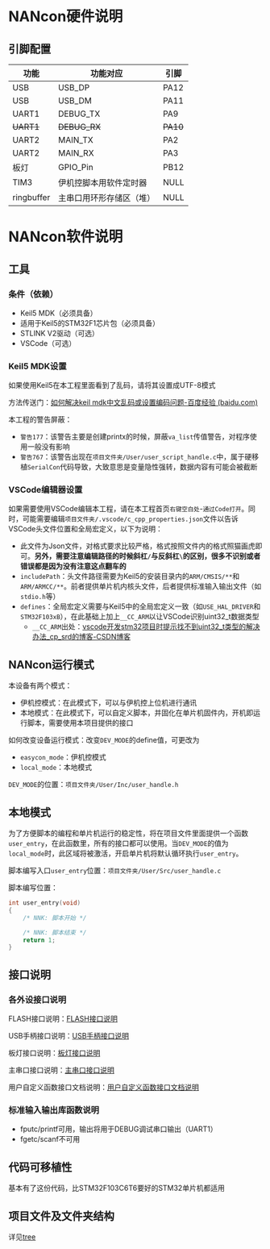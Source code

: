# NANcon硬件说明

## 引脚配置

| 功能       | 功能对应                 | 引脚     |
| ---------- | ------------------------ | -------- |
| USB        | USB_DP                   | PA12     |
| USB        | USB_DM                   | PA11     |
| UART1      | DEBUG_TX                 | PA9      |
| ~~UART1~~  | ~~DEBUG_RX~~             | ~~PA10~~ |
| UART2      | MAIN_TX                  | PA2      |
| UART2      | MAIN_RX                  | PA3      |
| 板灯       | GPIO_Pin                 | PB12     |
| TIM3       | 伊机控脚本用软件定时器   | NULL     |
| ringbuffer | 主串口用环形存储区（堆） | NULL     |

# NANcon软件说明

## 工具

### 条件（依赖）

* Keil5 MDK（必须具备）
* 适用于Keil5的STM32F1芯片包（必须具备）
* STLINK V2驱动（可选）
* VSCode（可选）

### Keil5 MDK设置

如果使用Keil5在本工程里面看到了乱码，请将其设置成UTF-8模式

方法传送门：[如何解决keil mdk中文乱码或设置编码问题-百度经验 (baidu.com)](https://jingyan.baidu.com/article/5225f26bb16709e6fa0908ea.html)

本工程的警告屏蔽：

* `警告177`：该警告主要是创建printx的时候，屏蔽`va_list`传值警告，对程序使用一般没有影响
* `警告767`：该警告出现在`项目文件夹/User/user_script_handle.c`中，属于硬移植`SerialCon`代码导致，大致意思是变量隐性强转，数据内容有可能会被截断

### VSCode编辑器设置

如果需要使用VSCode编辑本工程，请在本工程首页``右键空白处``-`通过Code打开`。同时，可能需要编辑`项目文件夹/.vscode/c_cpp_properties.json`文件以告诉VSCode头文件位置和全局宏定义，以下为说明：
* 此文件为Json文件，对格式要求比较严格，格式按照文件内的格式照猫画虎即可。**另外，需要注意编辑路径的时候斜杠`/`与反斜杠`\`的区别，很多不识别或者错误都是因为没有注意这点翻车的**
* `includePath`：头文件路径需要为Keil5的安装目录内的`ARM/CMSIS/**`和`ARM/ARMCC/**`。前者提供单片机内核头文件，后者提供标准输入输出文件（如`stdio.h`等）
* `defines`：全局宏定义需要与Keil5中的全局宏定义一致（如`USE_HAL_DRIVER`和`STM32F103xB`），在此基础上加上`__CC_ARM`以让VSCode识别uint32_t数据类型
  * `__CC_ARM`出处：[vscode开发stm32项目时提示找不到uint32_t类型的解决办法_cp_srd的博客-CSDN博客](https://blog.csdn.net/cp_srd/article/details/110673301)


## NANcon运行模式

本设备有两个模式：

* 伊机控模式：在此模式下，可以与伊机控上位机进行通讯
* 本地模式：在此模式下，可以自定义脚本，并固化在单片机固件内，开机即运行脚本，需要使用本项目提供的接口

如何改变设备运行模式：改变`DEV_MODE`的define值，可更改为

* `easycon_mode`：伊机控模式
* `local_mode`：本地模式

`DEV_MODE`的位置：`项目文件夹/User/Inc/user_handle.h`

## 本地模式

为了方便脚本的编程和单片机运行的稳定性，将在项目文件里面提供一个函数`user_entry`，在此函数里，所有的接口都可以使用。当`DEV_MODE`的值为`local_mode`时，此区域将被激活，开启单片机将默认循环执行`user_entry`。

脚本编写入口`user_entry`位置：`项目文件夹/User/Src/user_handle.c`

脚本编写位置：

```c
int user_entry(void)
{
    /* NNK: 脚本开始 */

    /* NNK: 脚本结束 */
    return 1;
}
```

## 接口说明

### 各外设接口说明

FLASH接口说明：[FLASH接口说明](./Files/FLASH接口文档.md)

USB手柄接口说明：[USB手柄接口说明](./Files/USB手柄接口文档.md)

板灯接口说明：[板灯接口说明](./Files/板灯接口文档.md)

主串口接口说明：[主串口接口说明](./Files/主串口接口文档.md)

用户自定义函数接口文档说明：[用户自定义函数接口文档说明](./Files/用户自定义函数接口文档.md)

### 标准输入输出库函数说明

* fputc/printf可用，输出将用于DEBUG调试串口输出（UART1）
* fgetc/scanf不可用

## 代码可移植性

基本有了这份代码，比STM32F103C6T6要好的STM32单片机都适用

## 项目文件及文件夹结构

详见[tree](./tree.txt)
